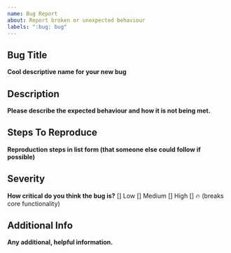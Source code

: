 ```yaml
---
name: Bug Report
about: Report broken or unexpected behaviour
labels: ":bug: bug"
---
```

## Bug Title
**Cool descriptive name for your new bug**

## Description
**Please describe the expected behaviour and how it is not being met.**

## Steps To Reproduce
**Reproduction steps in list form (that someone else could follow if possible)**
  
## Severity
**How critical do you think the bug is?**
[] Low
[] Medium
[] High
[] 🔥 (breaks core functionality)

## Additional Info
**Any additional, helpful information.**